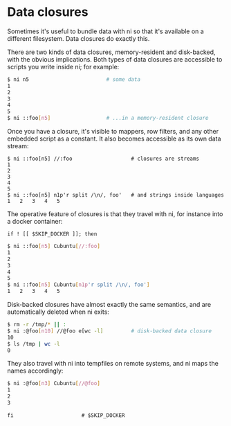# Data closures
Sometimes it's useful to bundle data with ni so that it's available on a
different filesystem. Data closures do exactly this.

There are two kinds of data closures, memory-resident and disk-backed, with the
obvious implications. Both types of data closures are accessible to scripts you
write inside ni; for example:

```bash
$ ni n5                         # some data
1
2
3
4
5
$ ni ::foo[n5]                  # ...in a memory-resident closure
```

Once you have a closure, it's visible to mappers, row filters, and any other
embedded script as a constant. It also becomes accessible as its own data
stream:

```
$ ni ::foo[n5] //:foo                   # closures are streams
1
2
3
4
5
$ ni ::foo[n5] n1p'r split /\n/, foo'   # and strings inside languages
1	2	3	4	5
```

The operative feature of closures is that they travel with ni, for instance
into a docker container:

```lazytest
if ! [[ $SKIP_DOCKER ]]; then
```

```bash
$ ni ::foo[n5] Cubuntu[//:foo]
1
2
3
4
5
$ ni ::foo[n5] Cubuntu[n1p'r split /\n/, foo']
1	2	3	4	5
```

Disk-backed closures have almost exactly the same semantics, and are
automatically deleted when ni exits:

```bash
$ rm -r /tmp/* || :
$ ni :@foo[n10] //@foo e[wc -l]         # disk-backed data closure
10
$ ls /tmp | wc -l
0
```

They also travel with ni into tempfiles on remote systems, and ni maps the
names accordingly:

```bash
$ ni :@foo[n3] Cubuntu[//@foo]
1
2
3
```

```lazytest
fi                      # $SKIP_DOCKER
```
